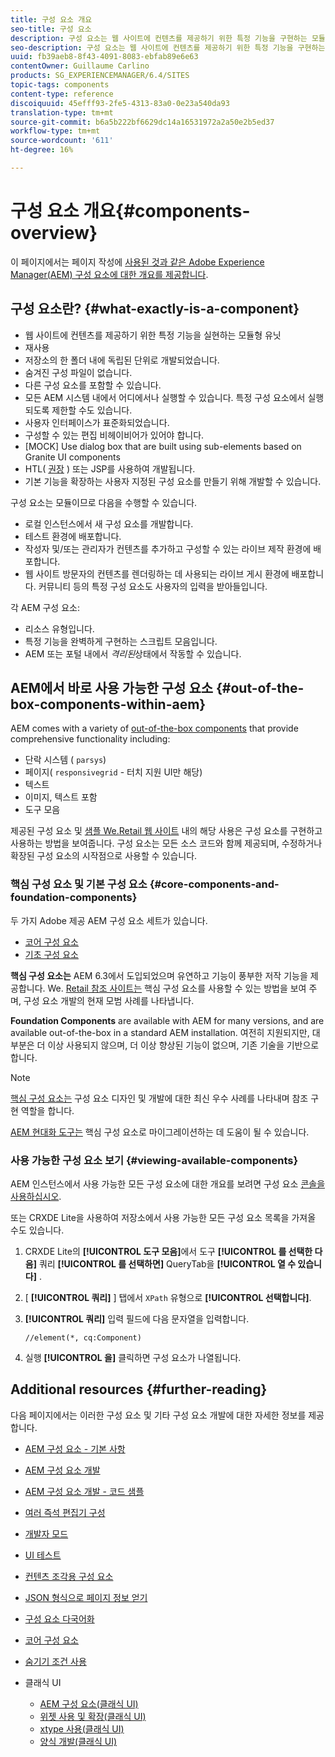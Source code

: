 ```yaml
---
title: 구성 요소 개요
seo-title: 구성 요소
description: 구성 요소는 웹 사이트에 컨텐츠를 제공하기 위한 특정 기능을 구현하는 모듈형 유닛입니다
seo-description: 구성 요소는 웹 사이트에 컨텐츠를 제공하기 위한 특정 기능을 구현하는 모듈형 유닛입니다
uuid: fb39aeb8-8f43-4091-8083-ebfab89e6e63
contentOwner: Guillaume Carlino
products: SG_EXPERIENCEMANAGER/6.4/SITES
topic-tags: components
content-type: reference
discoiquuid: 45efff93-2fe5-4313-83a0-0e23a540da93
translation-type: tm+mt
source-git-commit: b6a5b222bf6629dc14a16531972a2a50e2b5ed37
workflow-type: tm+mt
source-wordcount: '611'
ht-degree: 16%

---
```



# 구성 요소 개요{#components-overview}

이 페이지에서는 페이지 작성에 [사용된 것과 같은 Adobe Experience Manager(AEM) 구성 요소에 대한 개요를 제공합니다](/help/sites-authoring/default-components-foundation.md).

## 구성 요소란? {#what-exactly-is-a-component}

* 웹 사이트에 컨텐츠를 제공하기 위한 특정 기능을 실현하는 모듈형 유닛
* 재사용
* 저장소의 한 폴더 내에 독립된 단위로 개발되었습니다.
* 숨겨진 구성 파일이 없습니다.
* 다른 구성 요소를 포함할 수 있습니다.
* 모든 AEM 시스템 내에서 어디에서나 실행할 수 있습니다. 특정 구성 요소에서 실행되도록 제한할 수도 있습니다.
* 사용자 인터페이스가 표준화되었습니다.
* 구성할 수 있는 편집 비헤이비어가 있어야 합니다.
* [MOCK] Use dialog box that are built using sub-elements based on Granite UI components
* HTL( [권장](https://helpx.adobe.com/experience-manager/htl/user-guide.html) ) 또는 JSP를 사용하여 개발됩니다.
* 기본 기능을 확장하는 사용자 지정된 구성 요소를 만들기 위해 개발할 수 있습니다.

구성 요소는 모듈이므로 다음을 수행할 수 있습니다.

* 로컬 인스턴스에서 새 구성 요소를 개발합니다.
* 테스트 환경에 배포합니다.
* 작성자 및/또는 관리자가 컨텐츠를 추가하고 구성할 수 있는 라이브 제작 환경에 배포합니다.
* 웹 사이트 방문자의 컨텐츠를 렌더링하는 데 사용되는 라이브 게시 환경에 배포합니다. 커뮤니티 등의 특정 구성 요소도 사용자의 입력을 받아들입니다.

각 AEM 구성 요소:

* 리소스 유형입니다.
* 특정 기능을 완벽하게 구현하는 스크립트 모음입니다.
* AEM 또는 포털 내에서 *격리된*&#x200B;상태에서 작동할 수 있습니다.

## AEM에서 바로 사용 가능한 구성 요소 {#out-of-the-box-components-within-aem}

AEM comes with a variety of [out-of-the-box components](/help/sites-authoring/default-components.md) that provide comprehensive functionality including:

* 단락 시스템 ( `parsys`)
* 페이지( `responsivegrid` - 터치 지원 UI만 해당)
* 텍스트
* 이미지, 텍스트 포함
* 도구 모음

제공된 구성 요소 및 [샘플 We.Retail 웹 사이트](/help/sites-developing/we-retail.md) 내의 해당 사용은 구성 요소를 구현하고 사용하는 방법을 보여줍니다. 구성 요소는 모든 소스 코드와 함께 제공되며, 수정하거나 확장된 구성 요소의 시작점으로 사용할 수 있습니다.

### 핵심 구성 요소 및 기본 구성 요소 {#core-components-and-foundation-components}

두 가지 Adobe 제공 AEM 구성 요소 세트가 있습니다.

* [코어 구성 요소](https://docs.adobe.com/content/help/ko-KR/experience-manager-core-components/using/introduction.html)
* [기초 구성 요소](/help/sites-authoring/default-components-foundation.md)

**핵심 구성 요소는** AEM 6.3에서 도입되었으며 유연하고 기능이 풍부한 저작 기능을 제공합니다. We. [Retail 참조 사이트는](/help/sites-developing/we-retail.md) 핵심 구성 요소를 사용할 수 있는 방법을 보여 주며, 구성 요소 개발의 현재 모범 사례를 나타냅니다.

**Foundation Components** are available with AEM for many versions, and are available out-of-the-box in a standard AEM installation. 여전히 지원되지만, 대부분은 더 이상 사용되지 않으며, 더 이상 향상된 기능이 없으며, 기존 기술을 기반으로 합니다.

>[!NOTE]
>
>[핵심 구성 요소는](https://docs.adobe.com/content/help/ko-KR/experience-manager-core-components/using/introduction.html) 구성 요소 디자인 및 개발에 대한 최신 우수 사례를 나타내며 참조 구현 역할을 합니다.
>
>[AEM 현대화 도구는](modernization-tools.md) 핵심 구성 요소로 마이그레이션하는 데 도움이 될 수 있습니다.

### 사용 가능한 구성 요소 보기 {#viewing-available-components}

AEM 인스턴스에서 사용 가능한 모든 구성 요소에 대한 개요를 보려면 구성 요소 [콘솔을 사용하십시오](/help/sites-authoring/default-components-console.md).

또는 CRXDE Lite을 사용하여 저장소에서 사용 가능한 모든 구성 요소 목록을 가져올 수도 있습니다.

1. CRXDE Lite의 **[!UICONTROL 도구 모음]**&#x200B;에서 도구 **[!UICONTROL 를 선택한 다음]** 쿼리 **[!UICONTROL 를 선택하면]** QueryTab을 **[!UICONTROL 열 수 있습니다]** .

1. [ **[!UICONTROL 쿼리]** ] 탭에서 `XPath` 유형으로 **[!UICONTROL 선택합니다]**.

1. **[!UICONTROL 쿼리]** 입력 필드에 다음 문자열을 입력합니다.

   `//element(*, cq:Component)`

1. 실행 **[!UICONTROL 을]** 클릭하면 구성 요소가 나열됩니다.

## Additional resources {#further-reading}

다음 페이지에서는 이러한 구성 요소 및 기타 구성 요소 개발에 대한 자세한 정보를 제공합니다.

* [AEM 구성 요소 - 기본 사항](/help/sites-developing/components-basics.md)
* [AEM 구성 요소 개발](/help/sites-developing/developing-components.md)
* [AEM 구성 요소 개발 - 코드 샘플](/help/sites-developing/developing-components-samples.md)
* [여러 즉석 편집기 구성](/help/sites-developing/multiple-inplace-editors.md)
* [개발자 모드](/help/sites-developing/developer-mode.md)
* [UI 테스트](/help/sites-developing/hobbes.md)
* [컨텐츠 조각용 구성 요소](/help/sites-developing/components-content-fragments.md)
* [JSON 형식으로 페이지 정보 얻기](/help/sites-developing/pageinfo.md)
* [구성 요소 다국어화](/help/sites-developing/i18n.md)
* [코어 구성 요소](https://docs.adobe.com/content/help/ko-KR/experience-manager-core-components/using/introduction.html)
* [숨기기 조건 사용](/help/sites-developing/hide-conditions.md)
* 클래식 UI

   * [AEM 구성 요소(클래식 UI)](/help/sites-developing/developing-components-classic.md)
   * [위젯 사용 및 확장(클래식 UI)](/help/sites-developing/widgets.md)
   * [xtype 사용(클래식 UI)](/help/sites-developing/xtypes.md)
   * [양식 개발(클래식 UI)](/help/sites-developing/developing-forms.md)

